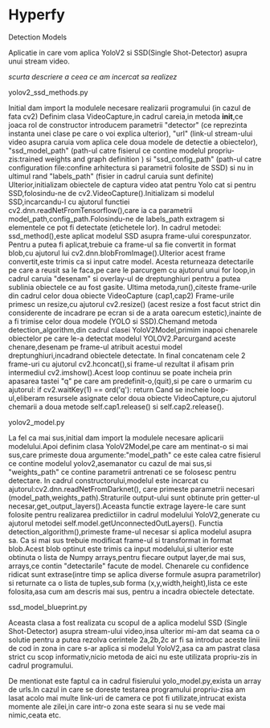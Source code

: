 # Hyperfy
Detection Models

Aplicatie in care vom aplica YoloV2 si SSD(Single Shot-Detector) asupra unui stream video.

*scurta descriere a ceea ce am incercat sa realizez*

yolov2_ssd_methods.py

Initial dam import la modulele necesare realizarii programului (in cazul de fata cv2)
Definim clasa VideoCapture,in cadrul careia,in metoda __init__,ce joaca rol de constructor
introducem parametrii "detector" (ce reprezinta instanta unei clase pe care o voi explica ulterior),
"url" (link-ul stream-ului video asupra caruia vom aplica cele doua modele de detectie a obiectelor),
"ssd_model_path" (path-ul catre fisierul ce contine modelul propriu-zis:trained weights and graph definition
) si "ssd_config_path" (path-ul catre configuration file:confine arhitectura si parametrii 
folosite de SSD) si nu in ultimul rand "labels_path" (fisier in cadrul caruia sunt definite)
Ulterior,initializam obiectele de captura video atat pentru Yolo cat si pentru
SSD,folosindu-ne de cv2.VideoCapture().Initializam si modelul SSD,incarcandu-l cu ajutorul functiei
cv2.dnn.readNetFromTensorflow(),care ia ca parametrii model_path,config_path.Folosindu-ne de 
labels_path extragem si elementele ce pot fi detectate (etichetele lor).
In cadrul metodei: ssd_method(),este aplicat modelul SSD asupra frame-ului corespunzator.
Pentru a putea fi aplicat,trebuie ca frame-ul sa fie convertit in format blob,cu ajutorul
lui cv2.dnn.blobFromImage().Ulterior acest frame convertit,este trimis ca si input catre model.
Acesta returneaza detectarile pe care a reusit sa le faca,pe care le parcurgem cu ajutorul
unui for loop,in cadrul caruia "desenam" si overlay-ul de dreptunghiuri pentru a putea sublinia
obiectele ce au fost gasite.
Ultima metoda,run(),citeste frame-urile din cadrul celor doua obiecte VideoCapture (cap1,cap2)
Frame-urile primesc un resize,cu ajutorul cv2.resize() (acest resize a fost facut strict din
considerente de incadrare pe ecran si de a arata oarecum estetic),inainte de a fi trimise celor doua modele
(YOLO si SSD).Chemand metoda detection_algorithm,din cadrul clasei YoloV2Model,primim inapoi
chenarele obiectelor pe care le-a detectat modelul YOLOV2.Parcurgand aceste chenare,desenam 
pe frame-ul atribuit acestui model dreptunghiuri,incadrand obiectele detectate.
In final concatenam cele 2 frame-uri cu ajutorul cv2.hconcat(),si frame-ul rezultat il
afisam prin intermediul cv2.imshow().Acest loop continuu se poate incheia prin apasarea tastei "q"
pe care am predefinit-o,(quit),si pe care o urmarim cu ajutorul:
            if cv2.waitKey(1) == ord('q'):
                return
Cand se incheie loop-ul,eliberam resursele asignate celor doua obiecte VideoCapture,cu ajutorul 
chemarii a doua metode self.cap1.release() si self.cap2.release().

yolov2_model.py

La fel ca mai sus,initial dam import la modulele necesare aplicarii modelului.Apoi
definim clasa YoloV2Model,pe care am mentinat-o si mai sus,care primeste doua argumente:"model_path"
ce este calea catre fisierul ce contine modelul yolov2,asemanator cu cazul de mai sus,si "weights_path"
ce contine parametrii antrenati ce se folosesc pentru detectare.
In cadrul constructorului,modelul este incarcat cu ajutorul:cv2.dnn.readNetFromDarknet(),
care primeste parametrii necesari (model_path,weights_path).Straturile output-ului sunt obtinute
prin getter-ul necesar,get_output_layers().Aceasta functie extrage layere-le care sunt folosite
pentru realizarea predictiilor in cadrul modelului YoloV2,generate cu ajutorul metodei self.model.getUnconnectedOutLayers().
Functia detection_algorithm(),primeste frame-ul necesar si aplica modelul asupra sa.
Ca si mai sus trebuie modificat frame-ul si transformat in format blob.Acest blob optinut este trimis
ca input modelului,si ulterior este obtinuta o lista de Numpy arrays,pentru fiecare output layer,de mai sus,
arrays,ce contin "detectarile" facute de model.
Chenarele cu confidence ridicat sunt extrase(intre timp se aplica diverse formule asupra
parametrilor) si returnate ca o lista de tuples,sub forma (x,y,width,height),lista ce este folosita,asa cum am descris mai sus,
pentru a incadra obiectele detectate.
	

ssd_model_blueprint.py

Aceasta clasa a fost realizata cu scopul de a aplica modelul SSD (Single Shot-Detector)
asupra stream-ului video,insa ulterior mi-am dat seama ca o solutie pentru a putea rezolva cerintele 
2a,2b,2c ar fi sa introduc aceste linii de cod in zona in care s-ar aplica si modelul YoloV2,asa ca am pastrat clasa 
strict cu scop informativ,nicio metoda de aici nu este utilizata propriu-zis in cadrul programului.

De mentionat este faptul ca in cadrul fisierului yolo_model.py,exista un array de urls.In cazul in care se doreste testarea
programului propriu-zisa am lasat acolo mai multe link-uri de camera ce pot fi utilizate,intrucat exista momente ale zilei,in
care intr-o zona este seara si nu se vede mai nimic,ceata etc.

